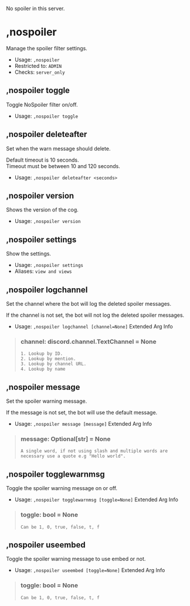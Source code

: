 No spoiler in this server.

# ,nospoiler
Manage the spoiler filter settings.<br/>
 - Usage: `,nospoiler`
 - Restricted to: `ADMIN`
 - Checks: `server_only`
## ,nospoiler toggle
Toggle NoSpoiler filter on/off.<br/>
 - Usage: `,nospoiler toggle`
## ,nospoiler deleteafter
Set when the warn message should delete.<br/>

Default timeout is 10 seconds.<br/>
Timeout must be between 10 and 120 seconds.<br/>
 - Usage: `,nospoiler deleteafter <seconds>`
## ,nospoiler version
Shows the version of the cog.<br/>
 - Usage: `,nospoiler version`
## ,nospoiler settings
Show the settings.<br/>
 - Usage: `,nospoiler settings`
 - Aliases: `view and views`
## ,nospoiler logchannel
Set the channel where the bot will log the deleted spoiler messages.<br/>

If the channel is not set, the bot will not log the deleted spoiler messages.<br/>
 - Usage: `,nospoiler logchannel [channel=None]`
Extended Arg Info
> ### channel: discord.channel.TextChannel = None
> 
> 
>     1. Lookup by ID.
>     2. Lookup by mention.
>     3. Lookup by channel URL.
>     4. Lookup by name
> 
>     
## ,nospoiler message
Set the spoiler warning message.<br/>

If the message is not set, the bot will use the default message.<br/>
 - Usage: `,nospoiler message [message]`
Extended Arg Info
> ### message: Optional[str] = None
> ```
> A single word, if not using slash and multiple words are necessary use a quote e.g "Hello world".
> ```
## ,nospoiler togglewarnmsg
Toggle the spoiler warning message on or off.<br/>
 - Usage: `,nospoiler togglewarnmsg [toggle=None]`
Extended Arg Info
> ### toggle: bool = None
> ```
> Can be 1, 0, true, false, t, f
> ```
## ,nospoiler useembed
Toggle the spoiler warning message to use embed or not.<br/>
 - Usage: `,nospoiler useembed [toggle=None]`
Extended Arg Info
> ### toggle: bool = None
> ```
> Can be 1, 0, true, false, t, f
> ```
